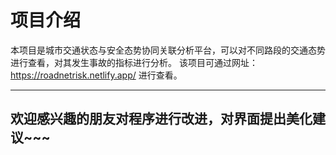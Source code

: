 # 项目介绍
本项目是城市交通状态与安全态势协同关联分析平台，可以对不同路段的交通态势进行查看，对其发生事故的指标进行分析。
该项目可通过网址：https://roadnetrisk.netlify.app/  进行查看。

----------------------------------------------------------------------------------------------------------------------
## 欢迎感兴趣的朋友对程序进行改进，对界面提出美化建议~~~
